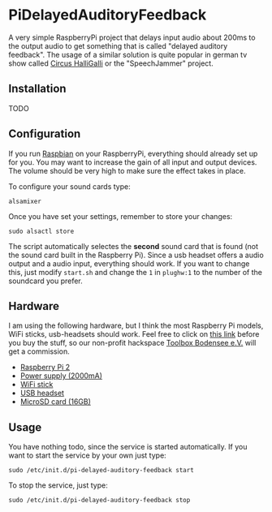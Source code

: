 # PiDelayedAuditoryFeedback

A very simple RaspberryPi project that delays input audio about 200ms to the output audio to get something that is called "delayed auditory feedback". The usage of a similar solution is quite popular in german tv show called [Circus HalliGalli](http://www.prosieben.de/tv/circus-halligalli) or the "SpeechJammer" project.

## Installation

TODO

## Configuration

If you run [Raspbian](https://www.raspberrypi.org/downloads/raspbian/) on your RaspberryPi, everything should already set up for you. You may want to increase the gain of all input and output devices. The volume should be very high to make sure the effect takes in place.

To configure your sound cards type:

    alsamixer

Once you have set your settings, remember to store your changes:

	sudo alsactl store

The script automatically selectes the **second** sound card that is found (not the sound card built in the Raspberry Pi). Since a usb headset offers a audio output and a audio input, everything should work. If you want to change this, just modify `start.sh` and change the `1` in `plughw:1` to the number of the soundcard you prefer.

## Hardware

I am using the following hardware, but I think the most Raspberry Pi models, WiFi sticks, usb-headsets should work. Feel free to click on [this link](https://einkaufen.gooding.de/toolbox-bodensee-e-v-33513) before you buy the stuff, so our non-profit hackspace [Toolbox Bodensee e.V.](http://toolbox-bodensee.de) will get a commission.

* [Raspberry Pi 2](http://www.amazon.de/gp/product/B00T2U7R7I)
* [Power supply (2000mA)](http://www.amazon.de/gp/product/B00FA2V318)
* [WiFi stick](http://www.amazon.de/gp/product/B003MTTJOY)
* [USB headset](http://www.amazon.de/gp/product/B00SX5W6FQ)
* [MicroSD card (16GB)](http://www.amazon.de/gp/product/B007XZL7PC)

## Usage 

You have nothing todo, since the service is started automatically. If you want to start the service by your own just type:

    sudo /etc/init.d/pi-delayed-auditory-feedback start

To stop the service, just type:

    sudo /etc/init.d/pi-delayed-auditory-feedback stop